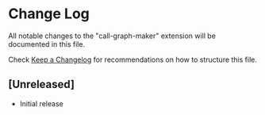 # Change Log

All notable changes to the "call-graph-maker" extension will be documented in this file.

Check [Keep a Changelog](http://keepachangelog.com/) for recommendations on how to structure this file.

## [Unreleased]

- Initial release